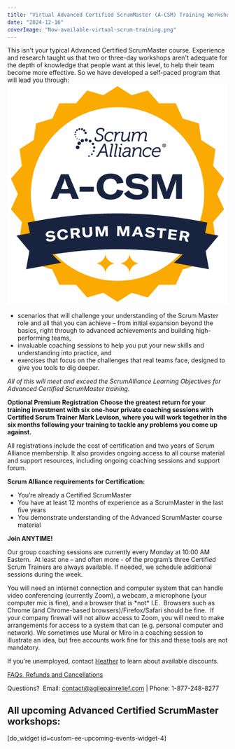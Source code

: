 ```yaml
---
title: "Virtual Advanced Certified ScrumMaster (A-CSM) Training Workshop — Start anytime!"
date: "2024-12-16"
coverImage: "Now-available-virtual-scrum-training.png"
---
```


This isn't your typical Advanced Certified ScrumMaster course. Experience and research taught us that two or three-day workshops aren't adequate for the depth of knowledge that people want at this level, to help their team become more effective. So we have developed a self-paced program that will lead you through: ![Advanced Certified ScrumMaster Scrum Alliance seal](images/sa-adv_csm-600.png)

- scenarios that will challenge your understanding of the Scrum Master role and all that you can achieve – from initial expansion beyond the basics, right through to advanced achievements and building high-performing teams,
- invaluable coaching sessions to help you put your new skills and understanding into practice, and
- exercises that focus on the challenges that real teams face, designed to give you tools to dig deeper.

_All of this will meet and exceed the ScrumAlliance Learning Objectives for Advanced Certified ScrumMaster training._

**Optional Premium Registration** **Choose the greatest return for your training investment with six one-hour private coaching sessions with Certified Scrum Trainer Mark Levison, where you will work together in the six months following your training to tackle any problems you come up against.**

All registrations include the cost of certification and two years of Scrum Alliance membership. It also provides ongoing access to all course material and support resources, including ongoing coaching sessions and support forum.

**Scrum Alliance requirements for Certification:**

- You’re already a Certified ScrumMaster
- You have at least 12 months of experience as a ScrumMaster in the last five years
- You demonstrate understanding of the Advanced ScrumMaster course material

**Join ANYTIME!**

Our group coaching sessions are currently every Monday at 10:00 AM Eastern.  At least one – and often more - of the program’s three Certified Scrum Trainers are always available. If needed, we schedule additional sessions during the week.

You will need an internet connection and computer system that can handle video conferencing (currently Zoom), a webcam, a microphone (your computer mic is fine), and a browser that is \*not\* I.E.  Browsers such as Chrome (and Chrome-based browsers)/Firefox/Safari should be fine.  If your company firewall will not allow access to Zoom, you will need to make arrangements for access to a system that can (e.g. personal computer and network). We sometimes use Mural or Miro in a coaching session to illustrate an idea, but free accounts work fine for this and these tools are not mandatory.

If you’re unemployed, contact [Heather](mailto:heather.uhl@agilepainrelief.com) to learn about available discounts.

[FAQs, Refunds and Cancellations](/faqs-and-policies)

Questions?  Email: contact@agilepainrelief.com | Phone: 1-877-248-8277

## All upcoming Advanced Certified ScrumMaster workshops:

\[do\_widget id=custom-ee-upcoming-events-widget-4\]
